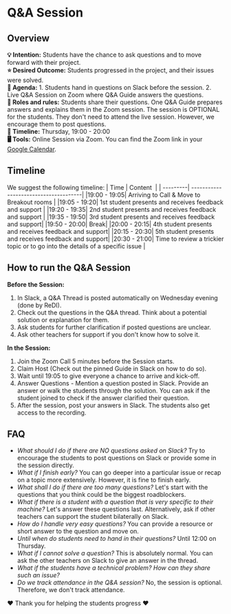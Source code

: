 # Q&A Session 

## Overview
**💡 Intention:** Students have the chance to ask questions and to move forward with their project.\
**⭐ Desired Outcome:** Students progressed in the project, and their issues were solved.\
**📝 Agenda:** 1. Students hand in questions on Slack before the session. 2. Live Q&A Session on Zoom where Q&A Guide answers the questions. \
**👤 Roles and rules:** Students share their questions. One Q&A Guide prepares answers and explains them in the Zoom session. The session is OPTIONAL for the students. They don't need to attend the live session. However, we encourage them to post questions. \
**📅 Timeline:** Thursday, 19:00 - 20:00 \
**🖥️ Tools:** Online Session via Zoom. You can find the Zoom link in your [Google Calendar](https://calendar.google.com/calendar/u/0/r).

## Timeline
We suggest the following timeline: 
| Time           | Content                                     |
| ---------| --------------------------------------|
|19:00 - 19:05| Arriving to Call & Move to Breakout rooms |
|19:05 - 19:20| 1st student presents and receives feedback and support |
|19:20 - 19:35| 2nd student presents and receives feedback and support |
|19:35 - 19:50| 3rd student presents and receives feedback and support|
|19:50 - 20:00| Break|
|20:00 - 20:15| 4th student presents and receives feedback and support|
|20:15 - 20:30| 5th student presents and receives feedback and support|
|20:30 - 21:00| Time to review a trickier topic or to go into the details of a specific issue |

## How to run the Q&A Session

**Before the Session:**
1. In Slack, a Q&A Thread is posted automatically on Wednesday evening (done by ReDI).
2. Check out the questions in the Q&A thread. Think about a potential solution or explanation for them.
3. Ask students for further clarification if posted questions are unclear.
4. Ask other teachers for support if you don't know how to solve it. 

**In the Session:**
1. Join the Zoom Call 5 minutes before the Session starts. 
2. Claim Host (Check out the pinned Guide in Slack on how to do so).
3. Wait until 19:05 to give everyone a chance to arrive and kick-off.
4. Answer Questions - Mention a question posted in Slack. Provide an answer or walk the students through the solution. You can ask if the student joined to check if the answer clarified their question.
5. After the session, post your answers in Slack. The students also get access to the recording.


## FAQ
- _What should I do if there are NO questions asked on Slack?_ Try to encourage the students to post questions on Slack or provide some in the session directly.
- _What if I finish early?_ You can go deeper into a particular issue or recap on a topic more extensively. However, it is fine to finish early.
- _What shall I do if there are too many questions?_ Let's start with the questions that you think could be the biggest roadblockers.
- _What if there is a student with a question that is very specific to their machine?_ Let's answer these questions last. Alternatively, ask if other teachers can support the student bilaterally on Slack. 
- _How do I handle very easy questions?_ You can provide a resource or short answer to the question and move on. 
- _Until when do students need to hand in their questions?_ Until 12:00 on Thursday. 
- _What if I cannot solve a question?_ This is absolutely normal. You can ask the other teachers on Slack to give an answer in the thread. 
- _What if the students have a technical problem? How can they share such an issue?_
- _Do we track attendance in the Q&A session?_ No, the session is optional. Therefore, we don't track attendance. 

❤️ Thank you for helping the students progress ❤️
